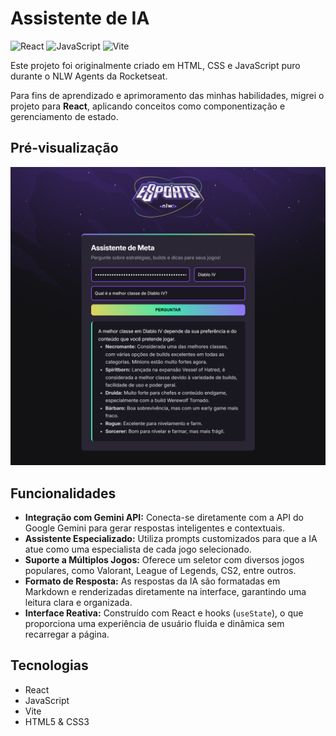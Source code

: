 # Assistente de IA

![React](https://img.shields.io/badge/react-%2320232a.svg?style=for-the-badge&logo=react&logoColor=%2361DAFB)
![JavaScript](https://img.shields.io/badge/javascript-%23323330.svg?style=for-the-badge&logo=javascript&logoColor=%23F7DF1E)
![Vite](https://img.shields.io/badge/vite-%23646CFF.svg?style=for-the-badge&logo=vite&logoColor=white)

Este projeto foi originalmente criado em HTML, CSS e JavaScript puro durante o NLW Agents da Rocketseat.

Para fins de aprendizado e aprimoramento das minhas habilidades, migrei o projeto para **React**, aplicando conceitos como componentização e gerenciamento de estado.

## Pré-visualização

![Screenshot do projeto](./src/assets/nlw-agents-screenshot.png)

## Funcionalidades

- **Integração com Gemini API:** Conecta-se diretamente com a API do Google Gemini para gerar respostas inteligentes e contextuais.
- **Assistente Especializado:** Utiliza prompts customizados para que a IA atue como uma especialista de cada jogo selecionado.
- **Suporte a Múltiplos Jogos:** Oferece um seletor com diversos jogos populares, como Valorant, League of Legends, CS2, entre outros.
- **Formato de Resposta:** As respostas da IA são formatadas em Markdown e renderizadas diretamente na interface, garantindo uma leitura clara e organizada.
- **Interface Reativa:** Construído com React e hooks (`useState`), o que proporciona uma experiência de usuário fluida e dinâmica sem recarregar a página.

## Tecnologias

- React
- JavaScript
- Vite
- HTML5 & CSS3